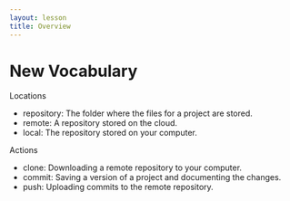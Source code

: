 ```yaml
---
layout: lesson
title: Overview
---
```




# New Vocabulary

Locations
* repository: The folder where the files for a project are stored.
* remote: A repository stored on the cloud.
* local: The repository stored on your computer.

Actions
* clone: Downloading a remote repository to your computer.
* commit: Saving a version of a project and documenting the changes.
* push: Uploading commits to the remote repository.
